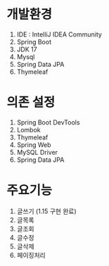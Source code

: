 # 개발환경
1. IDE : IntelliJ IDEA Community
2. Spring Boot
3. JDK 17
4. Mysql
5. Spring Data JPA
6. Thymeleaf

# 의존 설정
1. Spring Boot DevTools
2. Lombok
3. Thymeleaf
4. Spring Web
5. MySQL Driver
6. Spring Data JPA

# 주요기능
1. 글쓰기 (1.15 구현 완료)
2. 글목록
3. 글조회
4. 글수정
5. 글삭제
6. 페이징처리
